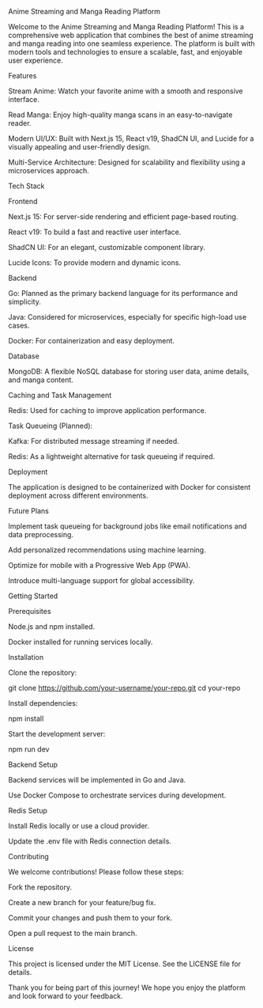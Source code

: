 Anime Streaming and Manga Reading Platform

Welcome to the Anime Streaming and Manga Reading Platform! This is a comprehensive web application that combines the best of anime streaming and manga reading into one seamless experience. The platform is built with modern tools and technologies to ensure a scalable, fast, and enjoyable user experience.

Features

Stream Anime: Watch your favorite anime with a smooth and responsive interface.

Read Manga: Enjoy high-quality manga scans in an easy-to-navigate reader.

Modern UI/UX: Built with Next.js 15, React v19, ShadCN UI, and Lucide for a visually appealing and user-friendly design.

Multi-Service Architecture: Designed for scalability and flexibility using a microservices approach.

Tech Stack

Frontend

Next.js 15: For server-side rendering and efficient page-based routing.

React v19: To build a fast and reactive user interface.

ShadCN UI: For an elegant, customizable component library.

Lucide Icons: To provide modern and dynamic icons.

Backend

Go: Planned as the primary backend language for its performance and simplicity.

Java: Considered for microservices, especially for specific high-load use cases.

Docker: For containerization and easy deployment.

Database

MongoDB: A flexible NoSQL database for storing user data, anime details, and manga content.

Caching and Task Management

Redis: Used for caching to improve application performance.

Task Queueing (Planned):

Kafka: For distributed message streaming if needed.

Redis: As a lightweight alternative for task queueing if required.

Deployment

The application is designed to be containerized with Docker for consistent deployment across different environments.

Future Plans

Implement task queueing for background jobs like email notifications and data preprocessing.

Add personalized recommendations using machine learning.

Optimize for mobile with a Progressive Web App (PWA).

Introduce multi-language support for global accessibility.

Getting Started

Prerequisites

Node.js and npm installed.

Docker installed for running services locally.

Installation

Clone the repository:

git clone https://github.com/your-username/your-repo.git
cd your-repo

Install dependencies:

npm install

Start the development server:

npm run dev

Backend Setup

Backend services will be implemented in Go and Java.

Use Docker Compose to orchestrate services during development.

Redis Setup

Install Redis locally or use a cloud provider.

Update the .env file with Redis connection details.

Contributing

We welcome contributions! Please follow these steps:

Fork the repository.

Create a new branch for your feature/bug fix.

Commit your changes and push them to your fork.

Open a pull request to the main branch.

License

This project is licensed under the MIT License. See the LICENSE file for details.

Thank you for being part of this journey! We hope you enjoy the platform and look forward to your feedback.
